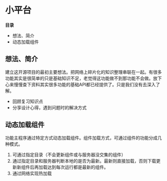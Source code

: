 ﻿# 小平台

**目录**
- 想法、简介
- 动态加载组件

## 想法、简介

建立这开源项目的最初主要想法。把网络上碎片化的知识整理串联在一起。有很多功能其实是很简单的只是基础知识不足，老觉得这功能做不到那功能不会做。放下心来慢慢查下资料其实很多功能的基础API都已经提供了。只是我们没有去深入了解。

- 回顾复习知识点
- 分享设计心得，遇到问题时的解决方式

## 动态加载组件
功能主程序通过特定方式动态加载组件。组件加载方式，可通过组件的功能分成几种模式。
1. 可通过指定目录（不会更新组件或与服务器没交集的组件）
2. 通过指定目录和服务器判断本地的是否为最新。最新则直接加载，否则下载更新新组件后再加载达到每次运行都是最新的组件。
3. 通过网络实现热加载


